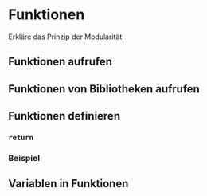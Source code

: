 # Funktionen
Erkläre das Prinzip der Modularität.

## Funktionen aufrufen

## Funktionen von Bibliotheken aufrufen

## Funktionen definieren
### `return`

### Beispiel

## Variablen in Funktionen